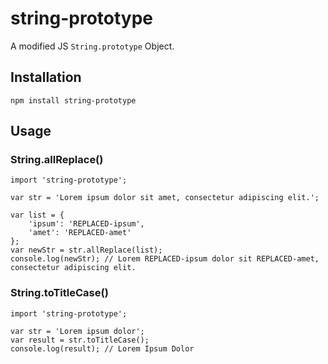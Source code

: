 # string-prototype

A modified JS `String.prototype` Object.

## Installation

```
npm install string-prototype
```

## Usage

### String.allReplace()

```
import 'string-prototype';

var str = 'Lorem ipsum dolor sit amet, consectetur adipiscing elit.';

var list = {
    'ipsum': 'REPLACED-ipsum',
    'amet': 'REPLACED-amet'
};
var newStr = str.allReplace(list);
console.log(newStr); // Lorem REPLACED-ipsum dolor sit REPLACED-amet, consectetur adipiscing elit.
```

### String.toTitleCase()

```
import 'string-prototype';

var str = 'Lorem ipsum dolor';
var result = str.toTitleCase();
console.log(result); // Lorem Ipsum Dolor

```